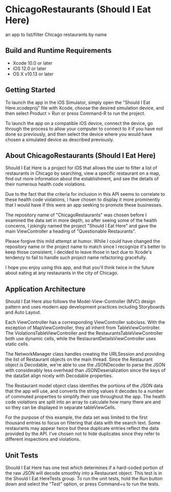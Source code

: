 # ChicagoRestaurants (Should I Eat Here)
an app to list/filter Chicago restaurants by name

## Build and Runtime Requirements
+ Xcode 10.0 or later
+ iOS 12.0 or later
+ OS X v10.13 or later

## Getting Started

To launch the app in the iOS Simulator, simply open the "Should I Eat Here.xcodeproj" file with Xcode, choose the desired simulation device, and then select Product > Run or press Command-R to run the project. 

To launch the app on a compatible iOS device, connect the device, go through the process to allow your computer to connect to it if you have not done so previously, and then select the device where you would have chosen a simulated device as described previously. 

## About ChicagoRestaurants (Should I Eat Here)

Should I Eat Here is a project for iOS that allows the user to filter a list of restaurants in Chicago by searching, view a specific restaurant on a map, find out more information about the establishment, and see the details of their numerous health code violations.

Due to the fact that the criteria for inclusion in this API seems to correlate to these health code violations, I have chosen to display it more prominently that I would have if this were an app seeking to promote these businesses. 

The repository name of "ChicagoRestaurants" was chosen before I examined the data set in more depth, so after seeing some of the health concerns, I jokingly named the project "Should I Eat Here" and gave the main ViewController a heading of "Questionable Restaurants". 

Please forgive this mild attempt at humor. While I could have changed the repository name or the project name to match since I recognize it's better to keep those consistent, I decided to leave those in tact due to Xcode's tendency to fail to handle such project name refactoring gracefully.

I hope you enjoy using this app, and that you'll think twice in the future about eating at any restaurants in the city of Chicago.

## Application Architecture

Should I Eat Here also follows the Model-View-Controller (MVC) design pattern and uses modern app development practices including Storyboards and Auto Layout. 

Each ViewController has a corresponding ViewController subclass. With the exception of MapViewController, they all inherit from TableViewController. The ViolationsTableViewController and the RestaurantsTableViewController both use dynamic cells, while the RestaurantDetailsViewController uses static cells.

The NetworkManager class handles creating the URLSession and providing the list of Restaurant objects on the main thread. Since the Restaurant object is Decodable, we're able to use the JSONDecoder to parse the JSON with considerably less overhead than JSONDeserialization since the keys of the dataSet align nicely with Decodable properties.

The Restaurant model object class identifies the portions of the JSON data that the app will use, and converts the string values it decodes to a number of commuted properties to simplify their use throughout the app. The health code violations are split into an array to calculate how many there are and so they can be displayed in separate tableViewCells.

For the purpose of this example, the data set was limited to the first thousand entries to focus on filtering that data with the search text. Some restaurants may appear twice but these duplicate entries reflect the data provided by the API. I've chosen not to hide duplicates since they refer to different inspections and violations. 

## Unit Tests

Should I Eat Here has one test which determines if a hard-coded portion of the raw JSON will decode smoothly into a Restaurant object. This test is in the Should I Eat HereTests group. To run the unit tests, hold the Run button down and select the "Test" option, or press Command+u to run the tests.

